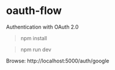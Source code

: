 # oauth-flow

Authentication with OAuth 2.0

> npm install

> npm run dev

Browse: http://localhost:5000/auth/google
